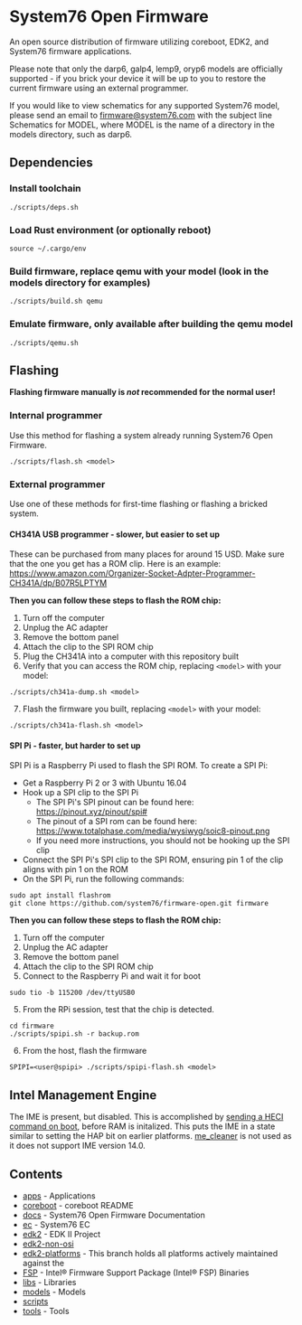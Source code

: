 # System76 Open Firmware

An open source distribution of firmware utilizing coreboot, EDK2, and System76 firmware applications.

Please note that only the darp6, galp4, lemp9, oryp6 models are officially supported - if you brick your device it will be up to you to restore the current firmware using an external programmer.

If you would like to view schematics for any supported System76 model, please send an email to firmware@system76.com with the subject line Schematics for MODEL, where MODEL is the name of a directory in the models directory, such as darp6.

## Dependencies

### Install toolchain
```
./scripts/deps.sh
```

### Load Rust environment (or optionally reboot)
```
source ~/.cargo/env
```

### Build firmware, replace qemu with your model (look in the models directory for examples)
```
./scripts/build.sh qemu
```

### Emulate firmware, only available after building the qemu model
```
./scripts/qemu.sh
```

## Flashing

**Flashing firmware manually is *not* recommended for the normal user!**

### Internal programmer

Use this method for flashing a system already running System76 Open Firmware.

```
./scripts/flash.sh <model>
```

### External programmer

Use one of these methods for first-time flashing or flashing a bricked system.

#### CH341A USB programmer - slower, but easier to set up

These can be purchased from many places for around 15 USD. Make sure that the
one you get has a ROM clip. Here is an example:
https://www.amazon.com/Organizer-Socket-Adpter-Programmer-CH341A/dp/B07R5LPTYM

**Then you can follow these steps to flash the ROM chip:**

1. Turn off the computer
2. Unplug the AC adapter
3. Remove the bottom panel
4. Attach the clip to the SPI ROM chip
5. Plug the CH341A into a computer with this repository built
6. Verify that you can access the ROM chip, replacing `<model>` with your model:
```
./scripts/ch341a-dump.sh <model>
```
7. Flash the firmware you built, replacing `<model>` with your model:
```
./scripts/ch341a-flash.sh <model>
```

#### SPI Pi - faster, but harder to set up

SPI Pi is a Raspberry Pi used to flash the SPI ROM. To create a SPI Pi:

- Get a Raspberry Pi 2 or 3 with Ubuntu 16.04
- Hook up a SPI clip to the SPI Pi
  - The SPI Pi's SPI pinout can be found here: https://pinout.xyz/pinout/spi#
  - The pinout of a SPI rom can be found here: https://www.totalphase.com/media/wysiwyg/soic8-pinout.png
  - If you need more instructions, you should not be hooking up the SPI clip
- Connect the SPI Pi's SPI clip to the SPI ROM, ensuring pin 1 of the clip aligns with pin 1 on the ROM
- On the SPI Pi, run the following commands:

```
sudo apt install flashrom
git clone https://github.com/system76/firmware-open.git firmware
```

**Then you can follow these steps to flash the ROM chip:**

1. Turn off the computer
2. Unplug the AC adapter
3. Remove the bottom panel
4. Attach the clip to the SPI ROM chip
5. Connect to the Raspberry Pi and wait it for boot
```
sudo tio -b 115200 /dev/ttyUSB0
```
5. From the RPi session, test that the chip is detected.
```
cd firmware
./scripts/spipi.sh -r backup.rom
```
6. From the host, flash the firmware
```
SPIPI=<user@spipi> ./scripts/spipi-flash.sh <model>
```

## Intel Management Engine

The IME is present, but disabled. This is accomplished by [sending a HECI
command on boot][heci_disable], before RAM is initalized. This puts the IME in
a state similar to setting the HAP bit on earlier platforms. [me_cleaner] is
not used as it does not support IME version 14.0.

[heci_disable]: https://github.com/system76/coreboot/blob/f3ba5937e778105cb7e75de9a1d4adf54ea825e5/src/soc/intel/cannonlake/me.c#L186
[me_cleaner]:https://github.com/corna/me_cleaner

## Contents

- [apps](./apps) - Applications
- [coreboot](https://github.com/system76/coreboot.git) - coreboot README
- [docs](./docs) - System76 Open Firmware Documentation
- [ec](https://github.com/system76/ec.git) - System76 EC
- [edk2](https://github.com/system76/edk2.git) - EDK II Project
- [edk2-non-osi](https://github.com/tianocore/edk2-non-osi.git)
- [edk2-platforms](https://github.com/system76/edk2-platforms.git) - This branch holds all platforms actively maintained against the
- [FSP](https://github.com/IntelFsp/FSP.git) - Intel® Firmware Support Package (Intel® FSP) Binaries
- [libs](./libs) - Libraries
- [models](./models) - Models
- [scripts](./scripts)
- [tools](./tools) - Tools
